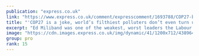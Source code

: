 ```yaml
---
publication: "express.co.uk"
link: "https://www.express.co.uk/comment/expresscomment/1693788/COP27-britain-carbon-dioxide-emissions-reparations-ed-miliband-Rishi-sunak"
title: "'COP27 is a joke, world’s filthiest polluters don’t even turn up'"
excerpt: "Ed Miliband was one of the weakest, worst leaders the Labour Party has ever had. He led his party to a crushing defeat in 2015 when Labour lost 48 seats and he had to resign in utter humiliation."
image: "https://cdn.images.express.co.uk/img/dynamic/41/1200x712/4389644.jpg?r=1667989374060"
group: pro
rank: 15
---
```

